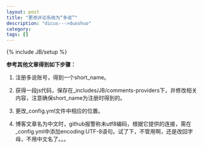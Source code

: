 ```yaml
---
layout: post
title: "更改评论系统为“多说”"
description: "dicus--->duoshuo"
category:  
tags: []
---
```

{% include JB/setup %}

**参考其他文章得到如下步骤：**


1. 注册多说账号，得到一个short_name。

2. 获得一段js代码，保存在_includes/JB/comments-providers下，并修改相关内容，注意确保short_name为注册时得到的。

3. 更改_config.yml文件中相应的位置。



4. 博客文章名为中文时，github报警称未utf8编码，根据它提供的连接，需在_config.yml中添加encoding:UTF-8语句。试了下，不管用啊，还是改回字母，不用中文名了。。。
